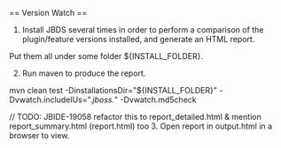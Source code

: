 == Version Watch ==

1. Install JBDS several times in order to perform a comparison of the plugin/feature versions installed, and generate an HTML report.

  Put them all under some folder ${INSTALL_FOLDER}.

2. Run maven to produce the report.

  mvn clean test -DinstallationsDir="${INSTALL_FOLDER}" -Dvwatch.includeIUs=".*jboss.*" -Dvwatch.md5check

// TODO: JBIDE-19058 refactor this to report_detailed.html & mention report_summary.html (report.html) too
3. Open report in output.html in a browser to view.

